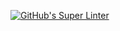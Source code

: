 [![GitHub's Super Linter](https://github.com/KestrelBryce/Assign-02-HTML-Calculations/workflows/GitHub's%20Super%20Linter/badge.svg)](https://github.com/KestrelBryce/Assign-02-HTML-Calculations/actions)